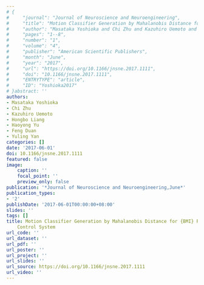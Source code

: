 ```yaml
---
# {
#     "journal": "Journal of Neuroscience and Neuroengineering",
#     "title": "Motion Classifier Generation by Mahalanobis Distance for {BMI} Robotic Arm Control System",
#     "author": "Masataka Yoshioka and Chi Zhu and Kazuhiro Uemoto and Hongbo Liang and Haoyong Yu and Feng Duan and Yuling Yan",
#     "pages": "1--8",
#     "number": "1",
#     "volume": "4",
#     "publisher": "American Scientific Publishers",
#     "month": "June",
#     "year": "2017",
#     "url": "https://doi.org/10.1166/jnsne.2017.1111",
#     "doi": "10.1166/jnsne.2017.1111",
#     "ENTRYTYPE": "article",
#     "ID": "Yoshioka2017"
# }abstract: ''
authors:
- Masataka Yoshioka
- Chi Zhu
- Kazuhiro Uemoto
- Hongbo Liang
- Haoyong Yu
- Feng Duan
- Yuling Yan
categories: []
date: '2017-06-01'
doi: 10.1166/jnsne.2017.1111
featured: false
image:
    caption: ''
    focal_point: ''
    preview_only: false
publication: '*Journal of Neuroscience and Neuroengineering,June*'
publication_types:
- '2'
publishDate: '2017-06-01T00:00:00+08:00'
slides: ''
tags: []
title: Motion Classifier Generation by Mahalanobis Distance for {BMI} Robotic Arm
    Control System
url_code: ''
url_dataset: ''
url_pdf: ''
url_poster: ''
url_project: ''
url_slides: ''
url_source: https://doi.org/10.1166/jnsne.2017.1111
url_video: ''
---
```

